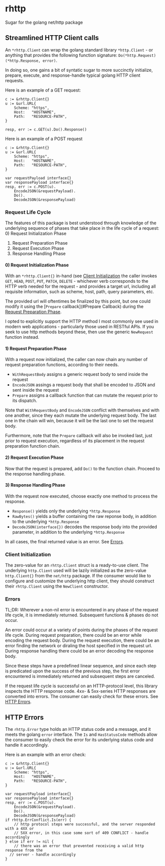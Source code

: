 # rhttp
Sugar for the golang net/http package

## Streamlined HTTP Client calls
An `*rhttp.Client` can wrap the golang standard library `*http.Client` - or
anything that provides the following function signature:
`Do(*http.Request) (*http.Response, error)`.

In doing so, one gains a bit of syntatic sugar to more succinctly initialize,
prepare, execute, and response-handle typical golang HTTP client requests.

Here is an example of a GET request:
```
c := &rhttp.Client{}
u := &url.URL{
	Scheme: "https",
	Host:   "HOSTNAME",
	Path:   "RESOURCE-PATH",
}

resp, err := c.GET(u).Do().Response()
```

Here is an example of a POST request
```
c := &rhttp.Client{}
u := &url.URL{
	Scheme: "https",
	Host:   "HOSTNAME",
	Path:   "RESOURCE-PATH",
}

var requestPayload interface{}
var responsePayload interface{}
resp, err := c.POST(u).
	EncodeJSON(&requestPayload).
	Do().
	DecodeJSON(&responsePayload)
```

### Request Life Cycle
The features of this package is best understood through knowledge of the
underlying sequence of phases that take place in the life cycle of a request:
0) Request Initialization Phase
1) Request Preparation Phase
2) Request Execution Phase
3) Response Handling Phase

#### 0) Request Initialization Phase
With an `*rhttp.Client{}` in-hand (see [Client
Initialization](#Client-Initialization) the caller invokes `GET`, `HEAD`,
`POST`, `PUT`, `PATCH`, `DELETE` - whichever verb corresponds to the HTTP verb
needed for the request - and provides a target url, including all requisite
information, such as scheme, host, path, query parameters, etc.

The provided url will oftentimes be finalized by this point, but one could
modify it using the [`Prepare` callback](#Prepare Callback) during the [Request
Preparation Phase](#Request-Preparation-Phase).

I opted to explicitly support the HTTP method I most commonly see used in modern
web applications - particularly those used in RESTful APIs. If you seek to use
http methods beyond these, then use the generic `NewRequest` function instead.

#### 1) Request Preparation Phase
With a request now initialized, the caller can now chain any number of request
preparation functions, according to their needs.

- `WithRequestBody` assigns a generic request body to send inside the request
- `EncodeJSON` assings a request body that shall be encoded to JSON and sent
  inside the request
- `Prepare` assigns a callback function that can mutate the request prior to its
  dispatch.

Note that `WithRequestBody` and `EncodeJSON` conflict with themselves and with
one another, since they each mutate the underlying request body. The last one in
the chain will win, because it will be the last one to set the request body.

Furthermore, note that the `Prepare` callback will also be invoked last, just
prior to request execution, regardless of its placement in the request
preparation function chain.

#### 2) Request Execution Phase
Now that the request is prepared, add `Do()` to the function chain. Proceed to
the response handling phase.


#### 3) Response Handling Phase
With the request now executed, choose exactly one method to process the
response.

- `Response()` yields only the underlying `*http.Response`
- `RawBytes()` yields a buffer containing the raw reponse body, in addition to
  the underlying `*http.Response`
- `DecodeJSON(interface{})` decodes the response body into the provided
  parameter, in addition to the underlying `*http.Response`

In all cases, the final returned value is an error. See [Errors](#Errors).

### Client Initialization
The zero-value for an `rhttp.Client` struct is a ready-to-use client. The
underlying `http.Client` used will be lazily initialized as the zero-value
`http.Client{}` from the `net/http` package. If the consumer would like to
configure and customize the underlying http client, they should construct their
`rhttp.Client` using the `NewClient` constructor.

### Errors
TL;DR: Wherever a non-nil error is encountered in any phase of the request life cycle, it is immediately returned. Subsequent functions & phases do not occur.

An error could occur at a variety of points during the phases of the request
life cycle. During request preparation, there could be an error while encoding
the request body. During the request execution, there could be an error finding
the network or diraling the host specified in the request url. During
response handling there could be an error decoding the response body.

Since these steps have a predefined linear sequence, and since each step is
predicated upon the success of the previous step, the first error encountered is
immediately returned and subsequent steps are canceled.

If the request life cycle is successful on an HTTP-protocol level, this library
inspects the HTTP response code. 4xx- & 5xx-series HTTP responses are converted
into errors. The consumer can easily check for these errors. See [HTTP
Errors](#http-errors).

## HTTP Errors
The `rhttp.Error` type holds an HTTP status code and a message, and it meets the
golang `error` interface. The `Is` and `HasStatusCode` methods allow the
consumer to easily check the error for its underlying status code and handle it
accordingly.

Here is an example with an error check:
```
c := &rhttp.Client{}
u := &url.URL{
	Scheme: "https",
	Host:   "HOSTNAME",
	Path:   "RESOURCE-PATH",
}

var requestPayload interface{}
var responsePayload interface{}
resp, err := c.POST(u).
	EncodeJSON(&requestPayload).
	Do().
	DecodeJSON(&responsePayload)
if rhttp.ErrConflict.Is(err) {
	// http protocol steps were successful, and the server responded with a 4XX or
	// 5XX error, in this case some sort of 409 CONFLICT - handle accordingly
} else if err != nil {
	// there was an error that prevented receiving a valid http response from the
  // server - handle accordingly
}
```
